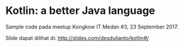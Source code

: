 # Kotlin: a better Java language

Sample code pada meetup Kongkow IT Medan #3, 23 September 2017.

Slide dapat dilihat di: http://slides.com/desdulianto/kotlin#/